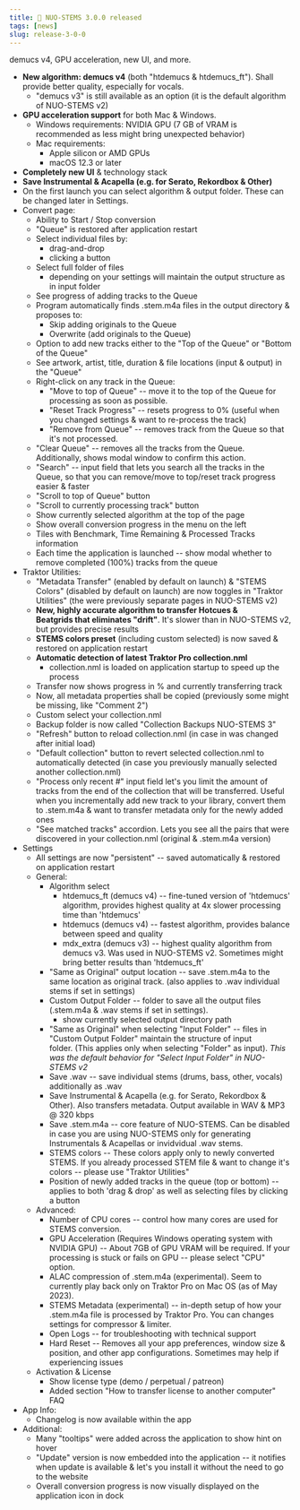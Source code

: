 ```yaml
---
title: 🚀 NUO-STEMS 3.0.0 released
tags: [news]
slug: release-3-0-0
---
```


demucs v4, GPU acceleration, new UI, and more.

<!-- truncate -->

- **New algorithm: demucs v4** (both "htdemucs & htdemucs_ft"). Shall provide better quality, especially for vocals.
  - "demucs v3" is still available as an option (it is the default algorithm of NUO-STEMS v2)
- **GPU acceleration support** for both Mac & Windows.
  - Windows requirements: NVIDIA GPU (7 GB of VRAM is recommended as less might bring unexpected behavior)
  - Mac requirements:
    - Apple silicon or AMD GPUs
    - macOS 12.3 or later
- **Completely new UI** & technology stack
- **Save Instrumental & Acapella (e.g. for Serato, Rekordbox & Other)**
- On the first launch you can select algorithm & output folder. These can be changed later in Settings.
- Convert page:
  - Ability to Start / Stop conversion
  - "Queue" is restored after application restart
  - Select individual files by:
    - drag-and-drop
    - clicking a button
  - Select full folder of files
    - depending on your settings will maintain the output structure as in input folder
  - See progress of adding tracks to the Queue
  - Program automatically finds .stem.m4a files in the output directory & proposes to:
    - Skip adding originals to the Queue
    - Overwrite (add originals to the Queue)
  - Option to add new tracks either to the "Top of the Queue" or "Bottom of the Queue"
  - See artwork, artist, title, duration & file locations (input & output) in the "Queue"
  - Right-click on any track in the Queue:
    - "Move to top of Queue" -- move it to the top of the Queue for processing as soon as possible.
    - "Reset Track Progress" -- resets progress to 0% (useful when you changed settings & want to re-process the track)
    - "Remove from Queue" -- removes track from the Queue so that it's not processed.
  - "Clear Queue" -- removes all the tracks from the Queue. Additionally, shows modal window to confirm this action.
  - "Search" -- input field that lets you search all the tracks in the Queue, so that you can remove/move to top/reset track progress easier & faster
  - "Scroll to top of Queue" button
  - "Scroll to currently processing track" button
  - Show currently selected algorithm at the top of the page
  - Show overall conversion progress in the menu on the left
  - Tiles with Benchmark, Time Remaining & Processed Tracks information
  - Each time the application is launched -- show modal whether to remove completed (100%) tracks from the queue
- Traktor Utilities:
  - "Metadata Transfer" (enabled by default on launch) & "STEMS Colors" (disabled by default on launch) are now toggles in "Traktor Utilities" (the were previously separate pages in NUO-STEMS v2)
  - **New, highly accurate algorithm to transfer Hotcues & Beatgrids that eliminates "drift"**. It's slower than in NUO-STEMS v2, but provides precise results
  - **STEMS colors preset** (including custom selected) is now saved & restored on application restart
  - **Automatic detection of latest Traktor Pro collection.nml**
    - collection.nml is loaded on application startup to speed up the process
  - Transfer now shows progress in % and currently transferring track
  - Now, all metadata properties shall be copied (previously some might be missing, like "Comment 2")
  - Custom select your collection.nml
  - Backup folder is now called "Collection Backups NUO-STEMS 3"
  - "Refresh" button to reload collection.nml (in case in was changed after initial load)
  - "Default collection" button to revert selected collection.nml to automatically detected (in case you previously manually selected another collection.nml)
  - "Process only recent #" input field let's you limit the amount of tracks from the end of the collection that will be transferred. Useful when you incrementally add new track to your library, convert them to .stem.m4a & want to transfer metadata only for the newly added ones
  - "See matched tracks" accordion. Lets you see all the pairs that were discovered in your collection.nml (original & .stem.m4a version)
- Settings
  - All settings are now "persistent" -- saved automatically & restored on application restart
  - General:
    - Algorithm select
      - htdemucs_ft (demucs v4) -- fine-tuned version of 'htdemucs' algorithm, provides highest quality at 4x slower processing time than 'htdemucs'
      - htdemucs (demucs v4) -- fastest algorithm, provides balance between speed and quality
      - mdx_extra (demucs v3) -- highest quality algorithm from demucs v3. Was used in NUO-STEMS v2. Sometimes might bring better results than 'htdemucs_ft'
    - "Same as Original" output location -- save .stem.m4a to the same location as original track. (also applies to .wav individual stems if set in settings)
    - Custom Output Folder -- folder to save all the output files (.stem.m4a & .wav stems if set in settings).
      - show currently selected output directory path
    - "Same as Original" when selecting "Input Folder" -- files in "Custom Output Folder" maintain the structure of input folder. (This applies only when selecting "Folder" as input). *This was the default behavior for "Select Input Folder" in NUO-STEMS v2*
    - Save .wav -- save individual stems (drums, bass, other, vocals) additionally as .wav
    - Save Instrumental & Acapella (e.g. for Serato, Rekordbox & Other). Also transfers metadata. Output available in WAV & MP3 @ 320 kbps
    - Save .stem.m4a -- core feature of NUO-STEMS. Can be disabled in case you are using NUO-STEMS only for generating Instrumentals & Acapellas or invidvidual .wav stems.
    - STEMS colors -- These colors apply only to newly converted STEMS. If you already processed STEM file & want to change it's colors -- please use "Traktor Utilities"
    - Position of newly added tracks in the queue (top or bottom) -- applies to both 'drag & drop' as well as selecting files by clicking a button
  - Advanced:
    - Number of CPU cores -- control how many cores are used for STEMS conversion.
    - GPU Acceleration (Requires Windows operating system with NVIDIA GPU) -- About 7GB of GPU VRAM will be required. If your processing is stuck or fails on GPU -- please select "CPU" option.
    - ALAC compression of .stem.m4a (experimental). Seem to currently play back only on Traktor Pro on Mac OS (as of May 2023).
    - STEMS Metadata (experimental) -- in-depth setup of how your .stem.m4a file is processed by Traktor Pro. You can changes settings for compressor & limiter.
    - Open Logs -- for troubleshooting with technical support
    - Hard Reset -- Removes all your app preferences, window size & position, and other app configurations. Sometimes may help if experiencing issues
  - Activation & License
    - Show license type (demo / perpetual / patreon)
    - Added section "How to transfer license to another computer" FAQ
- App Info:
  - Changelog is now available within the app
- Additional:
  - Many "tooltips" were added across the application to show hint on hover
  - "Update" version is now embedded into the application -- it notifies when update is available & let's you install it without the need to go to the website
  - Overall conversion progress is now visually displayed on the application icon in dock
